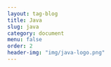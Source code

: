 ```yaml
---
layout: tag-blog
title: Java
slug: java
category: document
menu: false
order: 2
header-img: "img/java-logo.png"
---
```


